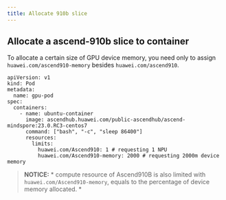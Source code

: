 ```yaml
---
title: Allocate 910b slice
---
```


## Allocate a ascend-910b slice to container

To allocate a certain size of GPU device memory, you need only to assign `huawei.com/ascend910-memory` besides `huawei.com/ascend910`.

```
apiVersion: v1
kind: Pod
metadata:
  name: gpu-pod
spec:
  containers:
    - name: ubuntu-container
      image: ascendhub.huawei.com/public-ascendhub/ascend-mindspore:23.0.RC3-centos7
      command: ["bash", "-c", "sleep 86400"]
      resources:
        limits:
          huawei.com/Ascend910: 1 # requesting 1 NPU
          huawei.com/Ascend910-memory: 2000 # requesting 2000m device memory
```

> **NOTICE:** * compute resource of Ascend910B is also limited with `huawei.com/Ascend910-memory`, equals to the percentage of device memory allocated. *